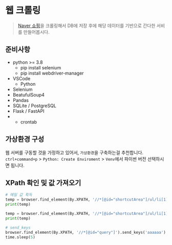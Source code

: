 # 웹 크롤링

> [Naver 쇼핑](https://shopping.naver.com)을 크롤링해서 DB에 저장 후에 해당 데이터를 기반으로 간다한 서비를 만들어봅시다.

## 준비사항

- python >= 3.8
    - pip install selenium
    - pip install webdriver-manager
- VSCode
    - Python
- Selenium
- BeatufulSoup4
- Pandas
- SQLite / PostgreSQL
- Flask / FastAPI
- + crontab

## 가상환경 구성

웹 서버를 구동할 것을 가정하고 있어서, `가상환경`을 구축하는걸 추천합니다. `ctrl+command+p` > `Python: Create Enviroment` > `Venv`에서 파이썬 버전 선택하시면 됩니다.

## XPath 확인 및 값 가져오기

```python
# 메일 값 획득
temp = browser.find_element(By.XPATH, '//*[@id="shortcutArea"]/ul/li[1]/a/span[2]').text
print(temp)

temp = browser.find_element(By.XPATH, '//*[@id="shortcutArea"]/ul/li[1]/a').text
print(temp)

# send_keys
browser.find_element(By.XPATH, '//*[@id="query"]').send_keys('aaaaaa')
time.sleep(5)
```